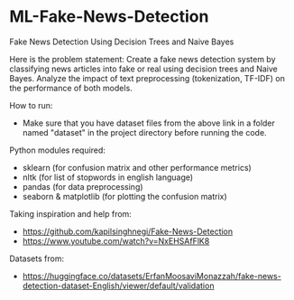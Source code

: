 # ML-Fake-News-Detection

Fake News Detection Using Decision Trees and Naive Bayes


Here is the problem statement:
Create a fake news detection system by classifying news articles into fake or real using decision trees
and Naive Bayes. Analyze the impact of text preprocessing (tokenization, TF-IDF) on the performance of both
models.

How to run:
- Make sure that you have dataset files from the above link in a folder named "dataset" in the project directory before running the code.

Python modules required:
- sklearn (for confusion matrix and other performance metrics)
- nltk (for list of stopwords in english language)
- pandas (for data preprocessing)
- seaborn & matplotlib (for plotting the confusion matrix)


Taking inspiration and help from:
- https://github.com/kapilsinghnegi/Fake-News-Detection
- https://www.youtube.com/watch?v=NxEHSAfFlK8

Datasets from:
- https://huggingface.co/datasets/ErfanMoosaviMonazzah/fake-news-detection-dataset-English/viewer/default/validation
